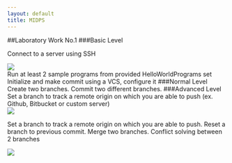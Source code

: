 ```yaml
---
layout: default
title: MIDPS
---
```


##Laboratory Work No.1
###Basic Level

Connect to a server using SSH
<div class="custom-image"><img src="https://41.media.tumblr.com/899664a9733a7cee10d252a68e3f60df/tumblr_o33y88mR9p1uix9buo2_1280.png" /></div> 
Run at least 2 sample programs from provided HelloWorldPrograms set</li>
Initialize and make commit using a VCS, configure it</li>
###Normal Level
Create two branches.
Commit two different branches.
###Advanced Level 
Set a branch to track a remote origin on which you are able to push (ex. Github, Bitbucket or custom server)
<div class="custom-image"><img src="https://41.media.tumblr.com/fb0bfe29bcaae3c618745d40093e6b06/tumblr_o35cvlgcEd1udztn8o1_1280.png" /></div> 


Set a branch to track a remote origin on which you are able to push.</li>
Reset a branch to previous commit.</li>
Merge two branches.
Conflict solving between 2 branches
<div class="custom-image"><img src="https://40.media.tumblr.com/9eff6d8d976f6077c034b317fcce0cbf/tumblr_o35cvlgcEd1udztn8o2_1280.png" /></div> 